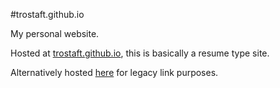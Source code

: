 #trostaft.github.io

My personal website. 

Hosted at [trostaft.github.io](trostaft.github.io), this is basically a resume type site. 


Alternatively hosted [here](abhijitchowdhary.paperplane.io) for legacy link purposes. 
